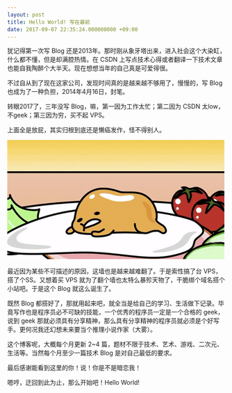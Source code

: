 ```yaml
---
layout: post
title: Hello World! 写在最前
date: 2017-09-07 22:35:24.000000000 +09:00
---
```


犹记得第一次写 Blog 还是2013年。那时刚从象牙塔出来，进入社会这个大染缸，什么都不懂，但是却满腔热情。在 CSDN 上写点技术心得或者翻译一下技术文章也能自我陶醉个大半天。现在想想当年的自己真是可爱得很。

不过自从到了现在这家公司，发现时间真的是越来越不够用了，慢慢的，写 Blog 也成为了一种负担，2014年4月16日，封笔。

转眼2017了，三年没写 Blog，嘛，第一因为工作太忙；第二因为 CSDN 太low，不geek；第三因为穷，买不起 VPS。

上面全是放屁，其实归根到底还是懒癌发作，怪不得别人。

![](../assets/2017-09-07/lanai.gif)

最近因为某些不可描述的原因，这墙也是越来越难翻了。于是索性搞了台 VPS，搭了个SS。又想着买 VPS 就为了翻个墙也太特么暴殄天物了，干脆绑个域名搭个小站吧。于是这个 Blog 就这么诞生了。

既然 Blog 都搭好了，那就用起来吧，就全当是给自己的学习、生活做下记录。毕竟写作也是程序员必不可缺的技能，一个优秀的程序员一定是一个合格的 geek，说到 geek 那就必须具有分享精神，那么具有分享精神的程序员就必须是个好写手。更何况我还幻想未来要当个推理小说作家（大雾）。

这个博客呢，大概每个月更新 2~4 篇，题材不限于技术、艺术、游戏、二次元、生活等。当然每个月至少一篇技术 Blog 是对自己最低的要求。

最后感谢能看到这里的你！说！你是不是暗恋我！

嗯哼，迂回到此为止，那么开始吧！Hello World!